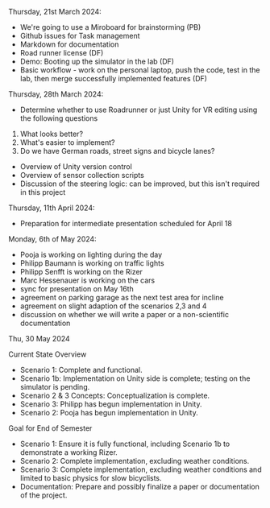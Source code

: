 Thursday, 21st March 2024:
- We're going to use a ⁠Miroboard for brainstorming (PB)
- ⁠Github issues for Task management
- ⁠Markdown for documentation
- ⁠Road runner license (DF)
- Demo: ⁠⁠Booting up the simulator in the lab (DF)
- ⁠⁠Basic workflow - work on the personal laptop, push the code, test in the lab, then merge successfully implemented features (DF)

Thursday, 28th March 2024:
- Determine whether to use Roadrunner or just Unity for VR editing using the following questions
1. ⁠What looks better?
2. ⁠What's easier to implement?
3. ⁠Do we have German roads, street signs and bicycle lanes?
- Overview of Unity version control
- Overview of sensor collection scripts
- Discussion of the steering logic: can be improved, but this isn't required in this project

Thursday, 11th April 2024:
- Preparation for intermediate presentation scheduled for April 18

Monday, 6th of May 2024:
- Pooja is working on lighting during the day
- Philipp Baumann is working on traffic lights
- Philipp Senfft is working on the Rizer
- Marc Hessenauer is working on the cars
- sync for presentation on May 16th
- agreement on parking garage as the next test area for incline
- agreement on slight adaption of the scenarios 2,3 and 4
- discussion on whether we will write a paper or a non-scientific documentation


Thu, 30 May 2024

Current State Overview
- Scenario 1: Complete and functional.
- Scenario 1b: Implementation on Unity side is complete; testing on the simulator is pending.
- Scenario 2 & 3 Concepts: Conceptualization is complete.
- Scenario 3: Philipp has begun implementation in Unity.
- Scenario 2: Pooja has begun implementation in Unity.

Goal for End of Semester
- Scenario 1: Ensure it is fully functional, including Scenario 1b to demonstrate a working Rizer.
- Scenario 2: Complete implementation, excluding weather conditions.
- Scenario 3: Complete implementation, excluding weather conditions and limited to basic physics for slow bicyclists.
- Documentation: Prepare and possibly finalize a paper or documentation of the project.
